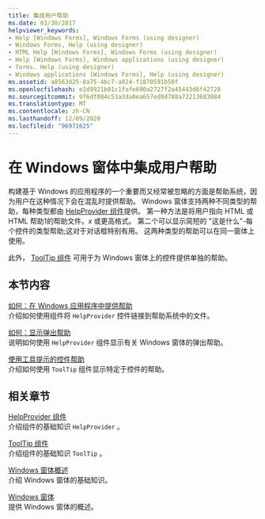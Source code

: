 ```yaml
---
title: 集成用户帮助
ms.date: 03/30/2017
helpviewer_keywords:
- Help [Windows Forms], Windows Forms (using designer)
- Windows Forms, Help (using designer)
- HTML Help [Windows Forms], Windows Forms (using designer)
- Help [Windows Forms], Windows applications (using designer)
- forms. Help (using designer)
- Windows applications [Windows Forms], Help (using designer)
ms.assetid: a8563d25-8a75-4bc7-a024-f1870591b50f
ms.openlocfilehash: e1d9921b01c1fafe690a2727f2a45443d6f42728
ms.sourcegitcommit: 9f6df084c53a3da0ea657ed0d708a72213683084
ms.translationtype: MT
ms.contentlocale: zh-CN
ms.lasthandoff: 12/09/2020
ms.locfileid: "96971625"
---
```

# <a name="integrating-user-help-in-windows-forms"></a>在 Windows 窗体中集成用户帮助
构建基于 Windows 的应用程序的一个重要而又经常被忽略的方面是帮助系统，因为用户在这种情况下会在混乱时提供帮助。 Windows 窗体支持两种不同类型的帮助，每种类型都由 [HelpProvider 组件](../controls/helpprovider-component-windows-forms.md)提供。 第一种方法是将用户指向 HTML 或 HTML 帮助1的帮助文件。*x* 或更高格式。 第二个可以显示简短的 "这是什么"-每个控件的类型帮助;这对于对话框特别有用。 这两种类型的帮助可以在同一窗体上使用。  
  
 此外， [ToolTip 组件](../controls/tooltip-component-windows-forms.md) 可用于为 Windows 窗体上的控件提供单独的帮助。  
  
## <a name="in-this-section"></a>本节内容  
 [如何：在 Windows 应用程序中提供帮助](how-to-provide-help-in-a-windows-application.md)  
 介绍如何使用组件将 `HelpProvider` 控件链接到帮助系统中的文件。  
  
 [如何：显示弹出帮助](how-to-display-pop-up-help.md)  
 说明如何使用 `HelpProvider` 组件显示有关 Windows 窗体的弹出帮助。  
  
 [使用工具提示的控件帮助](control-help-using-tooltips.md)  
 介绍如何使用 `ToolTip` 组件显示特定于控件的帮助。  
  
## <a name="related-sections"></a>相关章节  
 [HelpProvider 组件](../controls/helpprovider-component-windows-forms.md)  
 介绍组件的基础知识 `HelpProvider` 。  
  
 [ToolTip 组件](../controls/tooltip-component-windows-forms.md)  
 介绍组件的基础知识 `ToolTip` 。  
  
 [Windows 窗体概述](../windows-forms-overview.md)  
 介绍 Windows 窗体的基础知识。  
  
 [Windows 窗体](../index.yml)  
 提供 Windows 窗体的概述。
